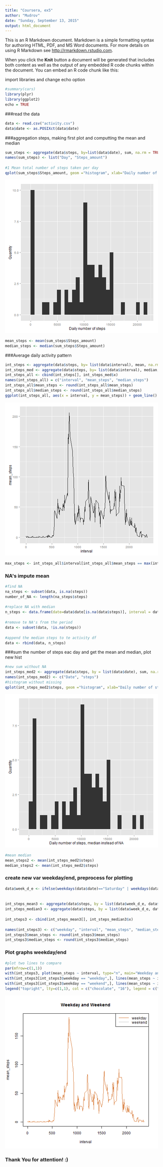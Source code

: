 ```yaml
---
title: "Coursera, ex5"
author: "Mudrov"
date: "Sunday, September 13, 2015"
output: html_document
---
```


This is an R Markdown document. Markdown is a simple formatting syntax for authoring HTML, PDF, and MS Word documents. For more details on using R Markdown see <http://rmarkdown.rstudio.com>.

When you click the **Knit** button a document will be generated that includes both content as well as the output of any embedded R code chunks within the document. You can embed an R code chunk like this:

import libraries and change echo option

```r
#summary(cars)
library(plyr)
library(ggplot2)
echo = TRUE
```

###read the data

```r
data <- read.csv("activity.csv")
data$date <- as.POSIXct(data$date)
```
###aggregation steps, making first plot and computting the mean and median

```r
sum_steps <- aggregate(data$steps, by=list(data$date), sum, na.rm = TRUE)
names(sum_steps) <- list("Day", "Steps_amount")

#1 Mean total number of steps taken per day
qplot(sum_steps$Steps_amount, geom ="histogram", xlab="Daily number of steps", ylab="Quantity")
```

![plot of chunk unnamed-chunk-3](figure/unnamed-chunk-3-1.png) 

```r
mean_steps <- mean(sum_steps$Steps_amount)
median_steps <- median(sum_steps$Steps_amount)
```

###Average daily activity pattern

```r
int_steps <- aggregate(data$steps, by= list(data$interval), mean, na.rm=TRUE)
int_steps_med <- aggregate(data$steps, by= list(data$interval), median, na.rm=TRUE)
int_steps_all <- cbind(int_steps[], int_steps_med$x)
names(int_steps_all) = c("interval", "mean_steps", "median_steps")
int_steps_all$mean_steps <- round(int_steps_all$mean_steps)
int_steps_all$median_steps <- round(int_steps_all$median_steps)
ggplot(int_steps_all, aes(x = interval, y = mean_steps)) + geom_line()
```

![plot of chunk unnamed-chunk-4](figure/unnamed-chunk-4-1.png) 

```r
max_steps <- int_steps_all$interval[int_steps_all$mean_steps == max(int_steps_all$mean_steps)]
```
### NA's impute mean

```r
#find NA
na_steps <- subset(data, is.na(steps))
number_of_NA <- length(na_steps$steps)

#replace NA with median
n_steps <- data.frame(date=data$date[is.na(data$steps)], interval = data$interval[is.na(data$steps)], steps = int_steps_all[match(int_steps_all$interval, data$interval[is.na(data$steps)]),3])

#remove te NA's from the period
data <- subset(data, !is.na(steps))

#append the median steps to te activity df
data <- rbind(data, n_steps)
```

###sum the number of steps eac day and get the mean and median, plot new hist

```r
#new sum without NA
int_steps_med2 <- aggregate(data$steps, by = list(data$date), sum, na.rm = TRUE)
names(int_steps_med2) <- c("Date", "steps")
#histogram without missing
qplot(int_steps_med2$steps, geom ="histogram", xlab="Daily number of steps, median instead of NA", ylab="Quantity")
```

![plot of chunk unnamed-chunk-6](figure/unnamed-chunk-6-1.png) 

```r
#mean median
mean_steps2 <- mean(int_steps_med2$steps)
median_steps2 <- mean(int_steps_med2$steps)
```

### create new var weekday/end, preprocess for plotting

```r
data$week_d_e <- ifelse(weekdays(data$date)=="Saturday" | weekdays(data$date)=="Sunday", "weekend", "weekday") 


int_steps_mean3 <- aggregate(data$steps, by = list(data$week_d_e, data$interval), mean, na.rm = TRUE)
int_steps_median3 <- aggregate(data$steps, by = list(data$week_d_e, data$interval), median, na.rm = TRUE)

int_steps3 <- cbind(int_steps_mean3[], int_steps_median3$x)

names(int_steps3) <- c("weekday", "interval", "mean_steps", "median_steps")
int_steps3$mean_steps <- round(int_steps3$mean_steps)
int_steps3$median_steps <- round(int_steps3$median_steps)
```

### Plot graphs weekday/end

```r
#plot two lines to compare
par(mfrow=c(1,1))
with(int_steps3, plot(mean_steps ~ interval, type="n", main="Weekday and Weekend"))
with(int_steps3[int_steps3$weekday == "weekday",], lines(mean_steps ~ interval, type="l", col="chocolate"))
with(int_steps3[int_steps3$weekday == "weekend",], lines(mean_steps ~ interval, type="l", col="16"))
legend("topright", lty=c(1,1), col = c("chocolate", "16"), legend = c("weekday", "weekend"), seg.len = 3)
```

![plot of chunk unnamed-chunk-8](figure/unnamed-chunk-8-1.png) 
### Thank You for attention! :)
